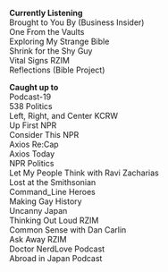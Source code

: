**Currently Listening**  
Brought to You By (Business Insider)  
One From the Vaults  
Exploring My Strange Bible  
Shrink for the Shy Guy  
Vital Signs RZIM  
Reflections (Bible Project)  

**Caught up to**  
Podcast-19  
538 Politics  
Left, Right, and Center KCRW  
Up First NPR  
Consider This NPR  
Axios Re:Cap  
Axios Today  
NPR Politics  
Let My People Think with Ravi Zacharias  
Lost at the Smithsonian  
Command_Line Heroes  
Making Gay History  
Uncanny Japan  
Thinking Out Loud RZIM  
Common Sense with Dan Carlin  
Ask Away RZIM  
Doctor NerdLove Podcast  
Abroad in Japan Podcast  

